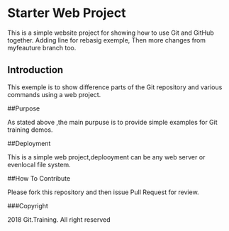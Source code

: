 # Starter Web Project

This is a simple website project for showing how to use Git and GitHub together. Adding line for rebasig exemple, Then more changes from myfeauture branch too.

## Introduction

This exemple is to show difference parts of the Git repository and various commands using a web project.

##Purpose

As stated above ,the main purpuse is to provide simple examples for Git training demos.

##Deployment

This is a simple web project,deplooyment can be any web server or evenlocal file system.

##How To Contribute

Please fork this repository and then issue Pull Request for review.

###Copyright

2018 Git.Training. All right reserved

